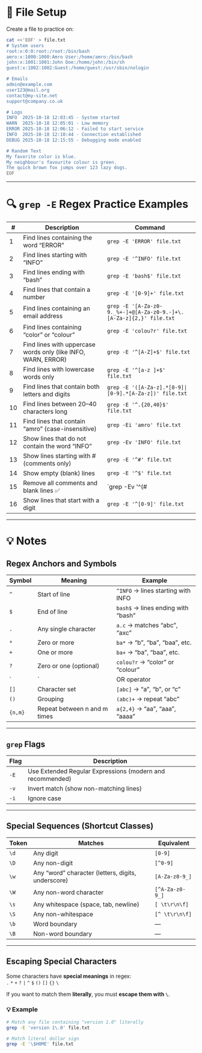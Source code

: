 # 📘 File Setup

Create a file to practice on:

```bash
cat <<'EOF' > file.txt
# System users
root:x:0:0:root:/root:/bin/bash
amro:x:1000:1000:Amro User:/home/amro:/bin/bash
john:x:1001:1001:John Doe:/home/john:/bin/sh
guest:x:1002:1002:Guest:/home/guest:/usr/sbin/nologin

# Emails
admin@example.com
user123@mail.org
contact@my-site.net
support@company.co.uk

# Logs
INFO  2025-10-18 12:03:45 - System started
WARN  2025-10-18 12:05:01 - Low memory
ERROR 2025-10-18 12:06:12 - Failed to start service
INFO  2025-10-18 12:10:44 - Connection established
DEBUG 2025-10-18 12:15:55 - Debugging mode enabled

# Random Text
My favorite color is blue.
My neighbour's favourite colour is green.
The quick brown fox jumps over 123 lazy dogs.
EOF
```

---
# 🔍 `grep -E` Regex Practice Examples

| # | Description | Command |
|---|--------------|----------|
| 1 | Find lines containing the word “ERROR” | `grep -E 'ERROR' file.txt` |
| 2 | Find lines starting with “INFO” | `grep -E '^INFO' file.txt` |
| 3 | Find lines ending with “bash” | `grep -E 'bash$' file.txt` |
| 4 | Find lines that contain a number | `grep -E '[0-9]+' file.txt` |
| 5 | Find lines containing an email address | `grep -E '[A-Za-z0-9._%+-]+@[A-Za-z0-9.-]+\.[A-Za-z]{2,}' file.txt` |
| 6 | Find lines containing “color” or “colour” | `grep -E 'colou?r' file.txt` |
| 7 | Find lines with uppercase words only (like INFO, WARN, ERROR) | `grep -E '^[A-Z]+$' file.txt` |
| 8 | Find lines with lowercase words only | `grep -E '^[a-z ]+$' file.txt` |
| 9 | Find lines that contain both letters and digits | `grep -E '([A-Za-z].*[0-9]\|[0-9].*[A-Za-z])' file.txt` |
| 10 | Find lines between 20–40 characters long | `grep -E '^.{20,40}$' file.txt` |
| 11 | Find lines that contain “amro” (case-insensitive) | `grep -Ei 'amro' file.txt` |
| 12 | Show lines that do not contain the word “INFO” | `grep -Ev 'INFO' file.txt` |
| 13 | Show lines starting with # (comments only) | `grep -E '^#' file.txt` |
| 14 | Show empty (blank) lines | `grep -E '^$' file.txt` |
| 15 | Remove all comments and blank lines ✅ | `grep -Ev '^(#|$)' file.txt` |
| 16 | Show lines that start with a digit | `grep -E '^[0-9]' file.txt` |

---

# 💡 Notes

## Regex Anchors and Symbols

| Symbol | Meaning | Example |
| ------- | -------- | -------- |
| `^` | Start of line | `^INFO` → lines starting with INFO |
| `$` | End of line | `bash$` → lines ending with “bash” |
| `.` | Any single character | `a.c` → matches “abc”, “axc” |
| `*` | Zero or more | `ba*` → “b”, “ba”, “baa”, etc. |
| `+` | One or more | `ba+` → “ba”, “baa”, etc. |
| `?` | Zero or one (optional) | `colou?r` → “color” or “colour” |
| `|` | OR operator | `foo|bar` → “foo” or “bar” |
| `[]` | Character set | `[abc]` → “a”, “b”, or “c” |
| `()` | Grouping | `(abc)+` → repeat “abc” |
| `{n,m}` | Repeat between n and m times | `a{2,4}` → “aa”, “aaa”, “aaaa” |

---

## `grep` Flags

| Flag | Description |
| ---- | ------------ |
| `-E` | Use Extended Regular Expressions (modern and recommended) |
| `-v` | Invert match (show non-matching lines) |
| `-i` | Ignore case |

---

## Special Sequences (Shortcut Classes)

| Token | Matches | Equivalent |
| ------ | -------- | --------- |
| `\d` | Any digit | `[0-9]` |
| `\D` | Any non-digit | `[^0-9]` |
| `\w` | Any “word” character (letters, digits, underscore) | `[A-Za-z0-9_]` |
| `\W` | Any non-word character | `[^A-Za-z0-9_]` |
| `\s` | Any whitespace (space, tab, newline) | `[ \t\r\n\f]` |
| `\S` | Any non-whitespace | `[^ \t\r\n\f]` |
| `\b` | Word boundary | — |
| `\B` | Non-word boundary | — |

---

## Escaping Special Characters

Some characters have **special meanings** in regex:  
`.` `*` `+` `?` `|` `^` `$` `()` `[]` `{}` `\`

If you want to match them **literally**, you must **escape them with `\`**.

### 💡 Example
```bash
# Match any file containing "version 1.0" literally
grep -E 'version 1\.0' file.txt

# Match literal dollar sign
grep -E '\$HOME' file.txt
```
